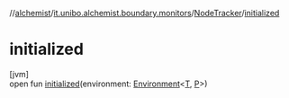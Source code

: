 //[alchemist](../../../index.md)/[it.unibo.alchemist.boundary.monitors](../index.md)/[NodeTracker](index.md)/[initialized](initialized.md)

# initialized

[jvm]\
open fun [initialized](initialized.md)(environment: [Environment](../../it.unibo.alchemist.model.interfaces/-environment/index.md)<[T](../../it.unibo.alchemist.boundary.gui.effects/-draw-layers-gradient/draw-function.md), [P](../../it.unibo.alchemist.boundary.wormhole.implementation/-wormhole-swing/index.md)>)
